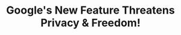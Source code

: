 ---
title: "Google's New Feature Threatens Privacy & Freedom!"
description: "Episode 195: Sideloading at risk, Facebook scraping, airgapped vulnerabilities, and more!"
datePublished: 2024-09-15
dateUpdated: 2024-09-15
linkYouTube: "https://www.youtube.com/watch?v=zraliKacy2Y"
linkForum: "https://discuss.techlore.tech/t/googles-new-feature-threatens-privacy-freedom/9973"
linkPeerTube: "https://neat.tube/w/6SQ3ZPRvnbQ69vsaXc5kk1"
tags: ["SR"]
---